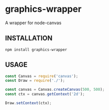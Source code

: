 ﻿# graphics-wrapper

A wrapper for node-canvas

## INSTALLATION

``npm install graphics-wrapper``

## USAGE

```js
const Canvas = require('canvas');
const Draw = require('./');

const canvas = Canvas.createCanvas(500, 500);
const ctx = canvas.getContext('2d');

Draw.setContext(ctx);
```